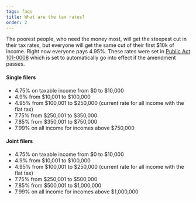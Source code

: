 ```yaml
---
tags: faqs
title: What are the tax rates?
order: 2
---
```


The poorest people, who need the money most, will get the steepest cut in their tax rates, but everyone will get the same cut of their first \$10k of income.
Right now everyone pays 4.95%. These rates were set in [Public Act 101-0008](https://www.ilga.gov/legislation/publicacts/fulltext.asp?Name=101-0008) which is set to automatically go into effect if the amendment passes.

#### Single filers

- 4.75% on taxable income from $0 to $10,000
- 4.9% from $10,001 to $100,000
- 4.95% from $100,001 to $250,000 (current rate for all income with the flat tax)
- 7.75% from $250,001 to $350,000
- 7.85% from $350,001 to $750,000
- 7.99% on all income for incomes above \$750,000

#### Joint filers

- 4.75% on taxable income from $0 to $10,000
- 4.9% from $10,001 to $100,000
- 4.95% from $100,001 to $250,000 (current rate for all income with the flat tax)
- 7.75% from $250,001 to $500,000
- 7.85% from $500,001 to $1,000,000
- 7.99% on all income for incomes above \$1,000,000
